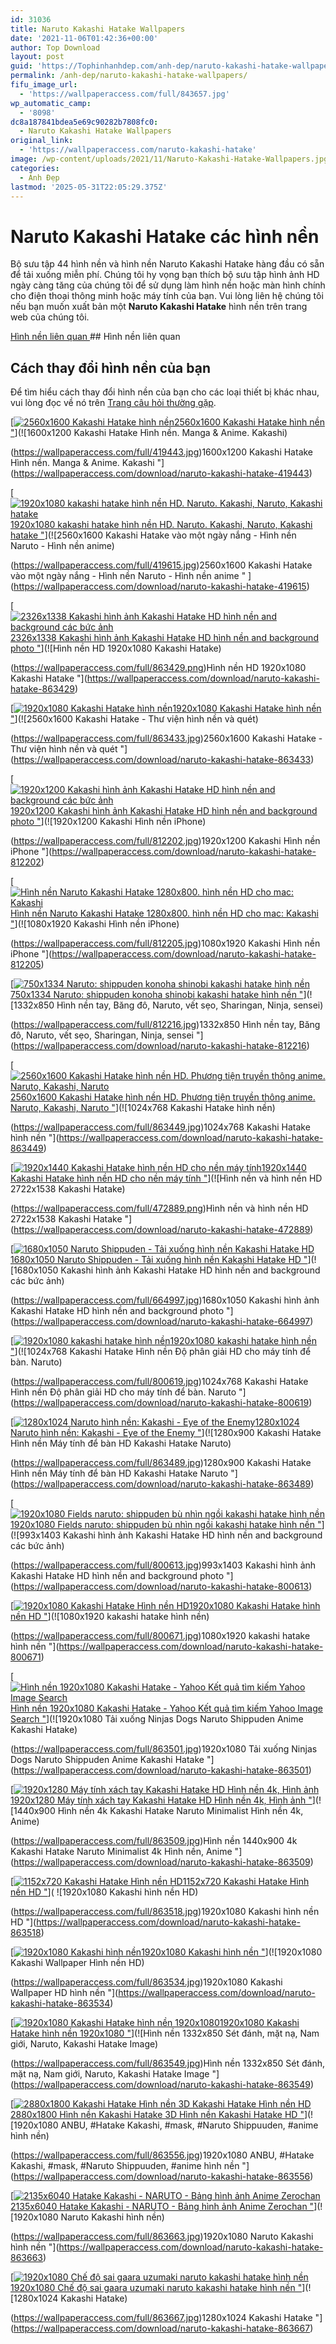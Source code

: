 ```yaml
---
id: 31036
title: Naruto Kakashi Hatake Wallpapers
date: '2021-11-06T01:42:36+00:00'
author: Top Download
layout: post
guid: 'https://Tophinhanhdep.com/anh-dep/naruto-kakashi-hatake-wallpapers/'
permalink: /anh-dep/naruto-kakashi-hatake-wallpapers/
fifu_image_url:
  - 'https://wallpaperaccess.com/full/843657.jpg'
wp_automatic_camp:
  - '8098'
dc8a187841bdea5e69c90282b7808fc0:
  - Naruto Kakashi Hatake Wallpapers
original_link:
  - 'https://wallpaperaccess.com/naruto-kakashi-hatake'
image: /wp-content/uploads/2021/11/Naruto-Kakashi-Hatake-Wallpapers.jpg
categories:
  - Ảnh Đẹp
lastmod: '2025-05-31T22:05:29.375Z'
---
```

# Naruto Kakashi Hatake các hình nền

Bộ sưu tập 44 hình nền và hình nền Naruto Kakashi Hatake hàng đầu có sẵn để tải xuống miễn phí. Chúng tôi hy vọng bạn thích bộ sưu tập hình ảnh HD ngày càng tăng của chúng tôi để sử dụng làm hình nền hoặc màn hình chính cho điện thoại thông minh hoặc máy tính của bạn. Vui lòng liên hệ chúng tôi nếu bạn muốn xuất bản một **Naruto Kakashi Hatake** hình nền trên trang web của chúng tôi.

[Hình nền liên quan ](#related) ## Hình nền liên quan

## Cách thay đổi hình nền của bạn

Để tìm hiểu cách thay đổi hình nền của bạn cho các loại thiết bị khác nhau, vui lòng đọc về nó trên [Trang câu hỏi thường gặp](https://tophinhanhdep.com/faq/).

  
[[![2560x1600 Kakashi Hatake hình nền](https://wallpaperaccess.com/full/843657.jpg)2560x1600 Kakashi Hatake hình nền "](https://wallpaperaccess.com/download/naruto-kakashi-hatake-843657)](![1600x1200 Kakashi Hatake Hình nền.  Manga & Anime.  Kakashi)

(https://wallpaperaccess.com/full/419443.jpg)1600x1200 Kakashi Hatake Hình nền. Manga &amp; Anime. Kakashi "](https://wallpaperaccess.com/download/naruto-kakashi-hatake-419443)

[[![1920x1080 kakashi hatake hình nền HD.  Naruto.  Kakashi, Naruto, Kakashi hatake](https://wallpaperaccess.com/full/800608.jpg)1920x1080 kakashi hatake hình nền HD. Naruto. Kakashi, Naruto, Kakashi hatake "](https://wallpaperaccess.com/download/naruto-kakashi-hatake-800608)](![2560x1600 Kakashi Hatake vào một ngày nắng - Hình nền Naruto - Hình nền anime)

(https://wallpaperaccess.com/full/419615.jpg)2560x1600 Kakashi Hatake vào một ngày nắng - Hình nền Naruto - Hình nền anime " ](https://wallpaperaccess.com/download/naruto-kakashi-hatake-419615)

[[![2326x1338 Kakashi hình ảnh Kakashi Hatake HD hình nền and background các bức ảnh](https://wallpaperaccess.com/full/800631.jpg)2326x1338 Kakashi hình ảnh Kakashi Hatake HD hình nền and background photo "](https://wallpaperaccess.com/download/naruto-kakashi-hatake-800631)](![Hình nền HD 1920x1080 Kakashi Hatake)

(https://wallpaperaccess.com/full/863429.png)Hình nền HD 1920x1080 Kakashi Hatake "](https://wallpaperaccess.com/download/naruto-kakashi-hatake-863429)

[[![1920x1080 Kakashi Hatake hình nền](https://wallpaperaccess.com/full/812198.jpg)1920x1080 Kakashi Hatake hình nền "](https://wallpaperaccess.com/download/naruto-kakashi-hatake-812198)](![2560x1600 Kakashi Hatake - Thư viện hình nền và quét)

(https://wallpaperaccess.com/full/863433.jpg)2560x1600 Kakashi Hatake - Thư viện hình nền và quét "](https://wallpaperaccess.com/download/naruto-kakashi-hatake-863433)

[[![1920x1200 Kakashi hình ảnh Kakashi Hatake HD hình nền and background các bức ảnh](https://wallpaperaccess.com/full/812196.jpg)1920x1200 Kakashi hình ảnh Kakashi Hatake HD hình nền and background photo "](https://wallpaperaccess.com/download/naruto-kakashi-hatake-812196)](![1920x1200 Kakashi Hình nền iPhone)

(https://wallpaperaccess.com/full/812202.jpg)1920x1200 Kakashi Hình nền iPhone "](https://wallpaperaccess.com/download/naruto-kakashi-hatake-812202)

[[![Hình nền Naruto Kakashi Hatake 1280x800.  hình nền HD cho mac: Kakashi](https://wallpaperaccess.com/full/812213.jpg)Hình nền Naruto Kakashi Hatake 1280x800. hình nền HD cho mac: Kakashi "](https://wallpaperaccess.com/download/naruto-kakashi-hatake-812213)](![1080x1920 Kakashi Hình nền iPhone)

(https://wallpaperaccess.com/full/812205.jpg)1080x1920 Kakashi Hình nền iPhone "](https://wallpaperaccess.com/download/naruto-kakashi-hatake-812205)

[[![750x1334 Naruto: shippuden konoha shinobi kakashi hatake hình nền](https://wallpaperaccess.com/full/830784.jpg)750x1334 Naruto: shippuden konoha shinobi kakashi hatake hình nền "](https://wallpaperaccess.com/download/naruto-kakashi-hatake-830784)](![1332x850 Hình nền tay, Băng đô, Naruto, vết sẹo, Sharingan, Ninja, sensei)

(https://wallpaperaccess.com/full/812216.jpg)1332x850 Hình nền tay, Băng đô, Naruto, vết sẹo, Sharingan, Ninja, sensei "](https://wallpaperaccess.com/download/naruto-kakashi-hatake-812216)

[[![2560x1600 Kakashi Hatake hình nền HD.  Phương tiện truyền thông anime.  Naruto, Kakashi, Naruto](https://wallpaperaccess.com/full/863445.jpg)2560x1600 Kakashi Hatake hình nền HD. Phương tiện truyền thông anime. Naruto, Kakashi, Naruto "](https://wallpaperaccess.com/download/naruto-kakashi-hatake-863445)](![1024x768 Kakashi Hatake hình nền)

(https://wallpaperaccess.com/full/863449.jpg)1024x768 Kakashi Hatake hình nền "](https://wallpaperaccess.com/download/naruto-kakashi-hatake-863449)

[[![1920x1440 Kakashi Hatake hình nền HD cho nền máy tính](https://wallpaperaccess.com/full/863454.jpg)1920x1440 Kakashi Hatake hình nền HD cho nền máy tính "](https://wallpaperaccess.com/download/naruto-kakashi-hatake-863454)](![Hình nền và hình nền HD 2722x1538 Kakashi Hatake)

(https://wallpaperaccess.com/full/472889.png)Hình nền và hình nền HD 2722x1538 Kakashi Hatake "](https://wallpaperaccess.com/download/naruto-kakashi-hatake-472889)

[[![1680x1050 Naruto Shippuden - Tải xuống hình nền Kakashi Hatake HD](https://wallpaperaccess.com/full/800641.jpg)1680x1050 Naruto Shippuden - Tải xuống hình nền Kakashi Hatake HD "](https://wallpaperaccess.com/download/naruto-kakashi-hatake-800641)](![1680x1050 Kakashi hình ảnh Kakashi Hatake HD hình nền and background các bức ảnh)

(https://wallpaperaccess.com/full/664997.jpg)1680x1050 Kakashi hình ảnh Kakashi Hatake HD hình nền and background photo "](https://wallpaperaccess.com/download/naruto-kakashi-hatake-664997)

[[![1920x1080 kakashi hatake hình nền](https://wallpaperaccess.com/full/863474.jpg)1920x1080 kakashi hatake hình nền "](https://wallpaperaccess.com/download/naruto-kakashi-hatake-863474)](![1024x768 Kakashi Hatake Hình nền Độ phân giải HD cho máy tính để bàn.  Naruto)

(https://wallpaperaccess.com/full/800619.jpg)1024x768 Kakashi Hatake Hình nền Độ phân giải HD cho máy tính để bàn. Naruto "](https://wallpaperaccess.com/download/naruto-kakashi-hatake-800619)

[[![1280x1024 Naruto hình nền: Kakashi - Eye of the Enemy](https://wallpaperaccess.com/full/863477.jpg)1280x1024 Naruto hình nền: Kakashi - Eye of the Enemy "](https://wallpaperaccess.com/download/naruto-kakashi-hatake-863477)](![1280x900 Kakashi Hatake Hình nền Máy tính để bàn HD Kakashi Hatake Naruto)

(https://wallpaperaccess.com/full/863489.jpg)1280x900 Kakashi Hatake Hình nền Máy tính để bàn HD Kakashi Hatake Naruto "](https://wallpaperaccess.com/download/naruto-kakashi-hatake-863489)

[[![1920x1080 Fields naruto: shippuden bù nhìn ngồi kakashi hatake hình nền](https://wallpaperaccess.com/full/863493.jpg)1920x1080 Fields naruto: shippuden bù nhìn ngồi kakashi hatake hình nền "](https://wallpaperaccess.com/download/naruto-kakashi-hatake-863493)](![993x1403 Kakashi hình ảnh Kakashi Hatake HD hình nền and background các bức ảnh)

(https://wallpaperaccess.com/full/800613.jpg)993x1403 Kakashi hình ảnh Kakashi Hatake HD hình nền and background photo "](https://wallpaperaccess.com/download/naruto-kakashi-hatake-800613)

[[![1920x1080 Kakashi Hatake Hình nền HD](https://wallpaperaccess.com/full/863497.jpg)1920x1080 Kakashi Hatake hình nền HD "](https://wallpaperaccess.com/download/naruto-kakashi-hatake-863497)](![1080x1920 kakashi hatake hình nền)

(https://wallpaperaccess.com/full/800671.jpg)1080x1920 kakashi hatake hình nền "](https://wallpaperaccess.com/download/naruto-kakashi-hatake-800671)

[[![Hình nền 1920x1080 Kakashi Hatake - Yahoo Kết quả tìm kiếm Yahoo Image Search](https://wallpaperaccess.com/full/863499.jpg)Hình nền 1920x1080 Kakashi Hatake - Yahoo Kết quả tìm kiếm Yahoo Image Search "](https://wallpaperaccess.com/download/naruto-kakashi-hatake-863499)](![1920x1080 Tải xuống Ninjas Dogs Naruto Shippuden Anime Kakashi Hatake)

(https://wallpaperaccess.com/full/863501.jpg)1920x1080 Tải xuống Ninjas Dogs Naruto Shippuden Anime Kakashi Hatake "](https://wallpaperaccess.com/download/naruto-kakashi-hatake-863501)

[[![1920x1280 Máy tính xách tay Kakashi Hatake HD Hình nền 4k, Hình ảnh](https://wallpaperaccess.com/full/863508.jpg)1920x1280 Máy tính xách tay Kakashi Hatake HD Hình nền 4k, Hình ảnh "](https://wallpaperaccess.com/download/naruto-kakashi-hatake-863508)](![1440x900 Hình nền 4k Kakashi Hatake Naruto Minimalist Hình nền 4k, Anime)

(https://wallpaperaccess.com/full/863509.jpg)Hình nền 1440x900 4k Kakashi Hatake Naruto Minimalist 4k Hình nền, Anime "](https://wallpaperaccess.com/download/naruto-kakashi-hatake-863509)

[[![1152x720 Kakashi Hatake Hình nền HD](https://wallpaperaccess.com/full/863513.jpg)1152x720 Kakashi Hatake Hình nền HD "](https://wallpaperaccess.com/download/naruto-kakashi-hatake-863513)]( ![1920x1080 Kakashi hình nền HD)

(https://wallpaperaccess.com/full/863518.jpg)1920x1080 Kakashi hình nền HD "](https://wallpaperaccess.com/download/naruto-kakashi-hatake-863518)

[[![1920x1080 Kakashi hình nền](https://wallpaperaccess.com/full/863530.jpg)1920x1080 Kakashi hình nền "](https://wallpaperaccess.com/download/naruto-kakashi-hatake-863530)](![1920x1080 Kakashi Wallpaper Hình nền HD)

(https://wallpaperaccess.com/full/863534.jpg)1920x1080 Kakashi Wallpaper HD hình nền "](https://wallpaperaccess.com/download/naruto-kakashi-hatake-863534)

[[![1920x1080 Kakashi Hatake hình nền 1920x1080](https://wallpaperaccess.com/full/863543.jpg)1920x1080 Kakashi Hatake hình nền 1920x1080 "](https://wallpaperaccess.com/download/naruto-kakashi-hatake-863543)](![Hình nền 1332x850 Sét đánh, mặt nạ, Nam giới, Naruto, Kakashi Hatake Image)

(https://wallpaperaccess.com/full/863549.jpg)Hình nền 1332x850 Sét đánh, mặt nạ, Nam giới, Naruto, Kakashi Hatake Image "](https://wallpaperaccess.com/download/naruto-kakashi-hatake-863549)

[[![2880x1800 Kakashi Hatake Hình nền 3D Kakashi Hatake Hình nền HD](https://wallpaperaccess.com/full/863552.jpg)2880x1800 Hình nền Kakashi Hatake 3D Hình nền Kakashi Hatake HD "](https://wallpaperaccess.com/download/naruto-kakashi-hatake-863552)](![1920x1080 ANBU, #Hatake Kakashi, #mask, #Naruto Shippuuden, #anime hình nền)

(https://wallpaperaccess.com/full/863556.jpg)1920x1080 ANBU, #Hatake Kakashi, #mask, #Naruto Shippuuden, #anime hình nền "](https://wallpaperaccess.com/download/naruto-kakashi-hatake-863556)

[[![2135x6040 Hatake Kakashi - NARUTO - Bảng hình ảnh Anime Zerochan](https://wallpaperaccess.com/full/863560.jpg)2135x6040 Hatake Kakashi - NARUTO - Bảng hình ảnh Anime Zerochan "](https://wallpaperaccess.com/download/naruto-kakashi-hatake-863560)](![1920x1080 Naruto Kakashi hình nền)

(https://wallpaperaccess.com/full/863663.jpg)1920x1080 Naruto Kakashi hình nền "](https://wallpaperaccess.com/download/naruto-kakashi-hatake-863663)

[[![1920x1080 Chế độ sai gaara uzumaki naruto kakashi hatake hình nền](https://wallpaperaccess.com/full/863665.jpg)1920x1080 Chế độ sai gaara uzumaki naruto kakashi hatake hình nền "](https://wallpaperaccess.com/download/naruto-kakashi-hatake-863665)](![1280x1024 Kakashi Hatake)

(https://wallpaperaccess.com/full/863667.jpg)1280x1024 Kakashi Hatake "](https://wallpaperaccess.com/download/naruto-kakashi-hatake-863667)
